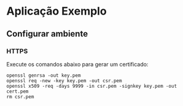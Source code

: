# Aplicação Exemplo

## Configurar ambiente

### HTTPS

Execute os comandos abaixo para gerar um certificado:

```command
openssl genrsa -out key.pem
openssl req -new -key key.pem -out csr.pem
openssl x509 -req -days 9999 -in csr.pem -signkey key.pem -out cert.pem
rm csr.pem
```
